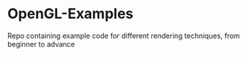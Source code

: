 # OpenGL-Examples
Repo containing example code for different rendering techniques, from beginner to advance

